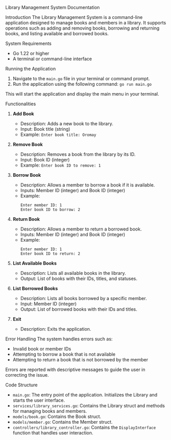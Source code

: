 Library Management System Documentation

Introduction
The Library Management System is a command-line application designed to manage books and members in a library. It supports operations such as adding and removing books, borrowing and returning books, and listing available and borrowed books.

System Requirements
- Go 1.22 or higher
- A terminal or command-line interface

Running the Application
1. Navigate to the `main.go` file in your terminal or command prompt.
2. Run the application using the following command:
```go run main.go```

This will start the application and display the main menu in your terminal.

Functionalities
1. **Add Book**
   - Description: Adds a new book to the library.
   - Input: Book title (string)
   - Example: `Enter book title: Oromay`

2. **Remove Book**
   - Description: Removes a book from the library by its ID.
   - Input: Book ID (integer)
   - Example: `Enter book ID to remove: 1`

3. **Borrow Book**
   - Description: Allows a member to borrow a book if it is available.
   - Inputs: Member ID (integer) and Book ID (integer)
   - Example:
     ```
     Enter member ID: 1
     Enter book ID to borrow: 2
     ```

4. **Return Book**
   - Description: Allows a member to return a borrowed book.
   - Inputs: Member ID (integer) and Book ID (integer)
   - Example:
     ```
     Enter member ID: 1
     Enter book ID to return: 2
     ```

5. **List Available Books**
   - Description: Lists all available books in the library.
   - Output: List of books with their IDs, titles, and statuses.

6. **List Borrowed Books**
   - Description: Lists all books borrowed by a specific member.
   - Input: Member ID (integer)
   - Output: List of borrowed books with their IDs and titles.

7. **Exit**
   - Description: Exits the application.

Error Handling
The system handles errors such as:
- Invalid book or member IDs
- Attempting to borrow a book that is not available
- Attempting to return a book that is not borrowed by the member

Errors are reported with descriptive messages to guide the user in correcting the issue.

Code Structure
- `main.go`: The entry point of the application. Initializes the Library and starts the user interface.
- `services/library_services.go`: Contains the Library struct and methods for managing books and members.
- `models/book.go`: Contains the Book struct.
- `models/member.go`: Contains the Member struct.
- `controllers/library_controller.go`: Contains the `DisplayInterface` function that handles user interaction.
